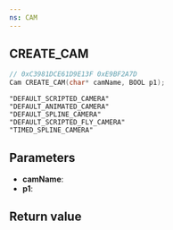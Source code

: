 ```yaml
---
ns: CAM
---
```

## CREATE_CAM

```c
// 0xC3981DCE61D9E13F 0xE9BF2A7D
Cam CREATE_CAM(char* camName, BOOL p1);
```

```
"DEFAULT_SCRIPTED_CAMERA"  
"DEFAULT_ANIMATED_CAMERA"  
"DEFAULT_SPLINE_CAMERA"  
"DEFAULT_SCRIPTED_FLY_CAMERA"  
"TIMED_SPLINE_CAMERA"  
```

## Parameters
* **camName**: 
* **p1**: 

## Return value
